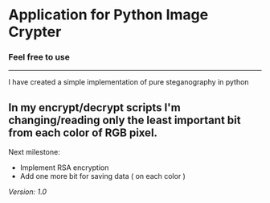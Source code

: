 # Application for Python Image Crypter

### Feel free to use

---
I have created a simple implementation of pure steganography in python

In my encrypt/decrypt scripts I'm changing/reading only the least important bit from each color of RGB pixel.
---

Next milestone:
* Implement RSA encryption
* Add one more bit for saving data ( on each color )

_Version:_
_1.0_
